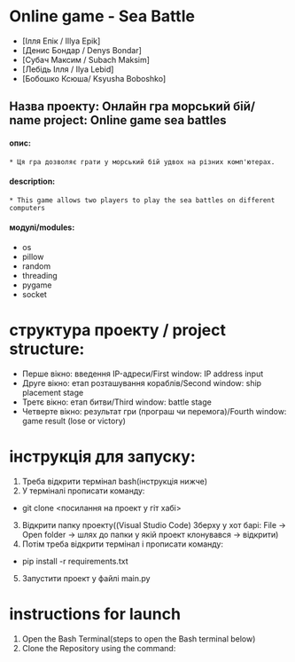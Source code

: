 # Online game - Sea Battle

* [Ілля Епік / Illya Epik]
* [Денис Бондар / Denys Bondar]
* [Субач Максим / Subach Maksim]
* [Лебідь Ілля / Ilya Lebid]
* [Бобошко Ксюша/ Ksyusha Boboshko]

## Назва проекту: Онлайн гра морський бій/ name project: Online game sea battles

#### опис:
    * Ця гра дозволяє грати у морський бій удвох на різних комп'ютерах.
#### description:
    * This game allows two players to play the sea battles on different computers

#### модулі/modules:
+ os 
+ pillow
+ random
+ threading
+ pygame
+ socket

# структура проекту / project structure:
* Перше вікно: введення IP-адреси/First window: IP address input
* Друге вікно: етап розташування кораблів/Second window: ship placement stage
* Третє вікно: етап битви/Third window: battle stage
* Четверте вікно: результат гри (програш чи перемога)/Fourth window: game result (lose or victory)

# інструкція для запуску:
1. Треба відкрити термінал bash(інструкція нижче)
2. У терміналі прописати команду: 
- git clone <посилання на проект у гіт хабі>
3. Відкрити папку проекту((Visual Studio Code) Зберху у хот барі: File -> Open folder -> шлях до папки у якій проект клонувався -> відкрити)
4. Потім треба відкрити термінал і прописати команду:
- pip install -r requirements.txt
5. Запустити проект у файлі main.py

# instructions for launch
1. Open the Bash Terminal(steps to open the Bash terminal below)
2. Clone the Repository using the command: